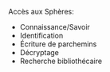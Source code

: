 Accès aux Sphères:
* Connaissance/Savoir
* Identification
* Écriture de parchemins
* Décryptage
* Recherche bibliothécaire
